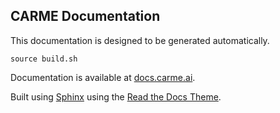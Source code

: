 ## CARME Documentation

This documentation is designed to be generated automatically.

```
source build.sh
```


Documentation is available at [docs.carme.ai](https://docs.carme.ai).

Built using [Sphinx](http://www.sphinx-doc.org) using the [Read the Docs Theme](https://github.com/rtfd/sphinx_rtd_theme).
